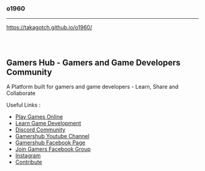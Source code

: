 ### o1960
---
https://takagotch.github.io/o1960/


```
```

```
```

```
```




## Gamers Hub - Gamers and Game Developers Community

A Platform built for gamers and game developers - Learn, Share and Collaborate

Useful Links :

- [Play Games Online](https://gamershub.in/games)
- [Learn Game Development](https://blog.gamershub.in)
- [Discord Community](https://discord.gg/PAzyuJR)
- [Gamershub Youtube Channel](https://youtube.com/c/gamershubindia)
- [Gamershub Facebook Page](https://www.facebook.com/gamershubcommunity)
- [Join Gamers Facebook Group](https://www.facebook.com/groups/gamershubindia/)
- [Instagram](https://instagram.com/gamershubindia)
- [Contribute](https://github.com/Gamers-Hub)

